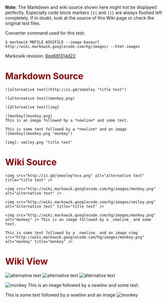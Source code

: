 **Note**: The Markdown and wiki source shown here might not be displayed
perfectly. Especially code block markers `{{{` and `}}}` are always flushed
left completely. If in doubt, look at the source of this Wiki page or check the
original test files.

Converter command used for this test:

```
$ markowik MDFILE WIKIFILE --image-baseurl http://wiki.markowik.googlecode.com/hg/images/ --html-images
```

Markowik revision: [8ee66f314d22](http://code.google.com/p/markowik/source/browse/?r=8ee66f314d22)

# <font color='darkred'>Markdown Source</font> #

```
![alternative text](http://is.gd/smooley "title text")

![alternative text](monkey.png)

![älternative text][img]

![monkey](monkey.png)
This is an image followed by a *newline* and some text.

This is some text followed by a *newline* and an image
![monkey](monkey.png "monkey")

[img]: smiley.png "title text"
```

# <font color='darkred'>Wiki Source</font> #

```
<img src="http://is.gd/smooley?x=x.png" alt="alternative text" title="title text" />

<img src="http://wiki.markowik.googlecode.com/hg/images/monkey.png" alt="alternative text" />

<img src="http://wiki.markowik.googlecode.com/hg/images/smiley.png" alt="älternative text" title="title text" />

<img src="http://wiki.markowik.googlecode.com/hg/images/monkey.png" alt="monkey" /> This is an image followed by a _newline_ and some text.

This is some text followed by a _newline_ and an image <img src="http://wiki.markowik.googlecode.com/hg/images/monkey.png" alt="monkey" title="monkey" />
```

# <font color='darkred'>Wiki View</font> #

<img src='http://is.gd/smooley?x=x.png' alt='alternative text' title='title text' />

<img src='http://wiki.markowik.googlecode.com/hg/images/monkey.png' alt='alternative text' />

<img src='http://wiki.markowik.googlecode.com/hg/images/smiley.png' alt='älternative text' title='title text' />

<img src='http://wiki.markowik.googlecode.com/hg/images/monkey.png' alt='monkey' /> This is an image followed by a _newline_ and some text.

This is some text followed by a _newline_ and an image <img src='http://wiki.markowik.googlecode.com/hg/images/monkey.png' alt='monkey' title='monkey' />